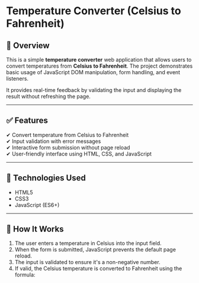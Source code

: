 # Temperature Converter (Celsius to Fahrenheit)

## 📄 Overview

This is a simple **temperature converter** web application that allows users to convert temperatures from **Celsius to Fahrenheit**. The project demonstrates basic usage of JavaScript DOM manipulation, form handling, and event listeners.

It provides real-time feedback by validating the input and displaying the result without refreshing the page.

---

## ✅ Features

✔ Convert temperature from Celsius to Fahrenheit  
✔ Input validation with error messages  
✔ Interactive form submission without page reload  
✔ User-friendly interface using HTML, CSS, and JavaScript  

---

## 📂 Technologies Used

- HTML5  
- CSS3  
- JavaScript (ES6+)  

---

## 📜 How It Works

1. The user enters a temperature in Celsius into the input field.
2. When the form is submitted, JavaScript prevents the default page reload.
3. The input is validated to ensure it's a non-negative number.
4. If valid, the Celsius temperature is converted to Fahrenheit using the formula:
   
